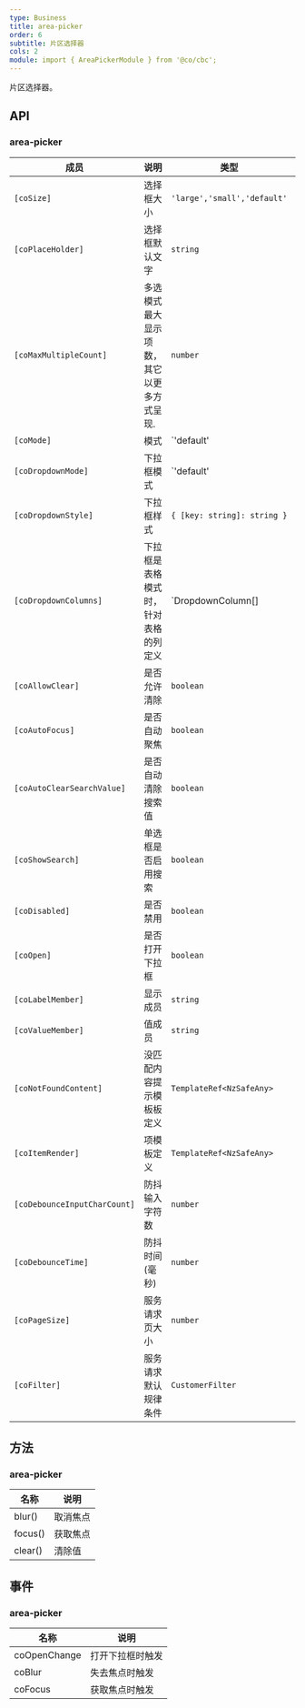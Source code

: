 ```yaml
---
type: Business
title: area-picker
order: 6
subtitle: 片区选择器
cols: 2
module: import { AreaPickerModule } from '@co/cbc';
---
```


片区选择器。

## API

### area-picker 

| 成员 | 说明 | 类型 | 默认值 |
|----|----|----|-----|
| `[coSize]` | 选择框大小 | `'large','small','default'` | `'default'` |
| `[coPlaceHolder]` | 选择框默认文字 | `string` | - |
| `[coMaxMultipleCount]` | 多选模式最大显示项数，其它以更多方式呈现. | `number` | `2` |
| `[coMode]` | 模式 | `'default' | 'multiple' | 'tags'` | `'default'` |
| `[coDropdownMode]` | 下拉框模式 | `'default' | 'table' | 'custom'` | `'default'` |
| `[coDropdownStyle]` | 下拉框样式 | `{ [key: string]: string }` | - |
| `[coDropdownColumns]` | 下拉框是表格模式时，针对表格的列定义 | `DropdownColumn[] | null` | - |
| `[coAllowClear]` | 是否允许清除 | `boolean` | `true`|
| `[coAutoFocus]` | 是否自动聚焦 | `boolean` | `false` |
| `[coAutoClearSearchValue]` | 是否自动清除搜索值 | `boolean` | `true` |
| `[coShowSearch]` | 单选框是否启用搜索 | `boolean` | `true` |
| `[coDisabled]` | 是否禁用 | `boolean` | `false` |
| `[coOpen]` | 是否打开下拉框 | `boolean` | `false` |
| `[coLabelMember]` | 显示成员 | `string` | `name` |
| `[coValueMember]` | 值成员 | `string` | `id` |
| `[coNotFoundContent]` | 没匹配内容提示模板板定义 | `TemplateRef<NzSafeAny> ` | - |
| `[coItemRender]` | 项模板定义 | `TemplateRef<NzSafeAny> ` | - |
| `[coDebounceInputCharCount]` | 防抖输入字符数 | `number` | `3` |
| `[coDebounceTime]` | 防抖时间(毫秒) | `number` | `500` |
| `[coPageSize]` | 服务请求页大小 | `number` | `20` |
| `[coFilter]` | 服务请求默认规律条件 | `CustomerFilter` | - |


## 方法

### area-picker

| 名称 | 说明 |
| --- | --- |
| blur() | 取消焦点 |
| focus() | 获取焦点 |
| clear() | 清除值 |


## 事件

### area-picker

| 名称 | 说明 |
| --- | --- |
| coOpenChange | 打开下拉框时触发 |
| coBlur | 失去焦点时触发 |
| coFocus | 获取焦点时触发 |
